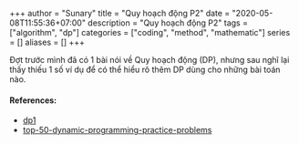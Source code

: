 +++
author = "Sunary"
title = "Quy hoạch động P2"
date = "2020-05-08T11:55:36+07:00"
description = "Quy hoạch động P2"
tags = ["algorithm", "dp"]
categories = ["coding", "method", "mathematic"]
series = []
aliases = []
+++

Đợt trước mình đã có 1 bài nói về Quy hoạch động (DP), nhưng sau nghĩ lại thấy thiếu 1 số ví dụ để có thể hiểu rõ thêm DP dùng cho những bài toán nào.


#### References:

+ [dp1](https://aku.vn/public/post/002-dynamic-programming-1/)
+ [top-50-dynamic-programming-practice-problems](https://blog.usejournal.com/top-50-dynamic-programming-practice-problems-4208fed71aa3)
